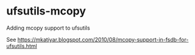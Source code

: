 # ufsutils-mcopy
Adding mcopy support to ufsutils

See https://mkatiyar.blogspot.com/2010/08/mcopy-support-in-fsdb-for-ufsutils.html
